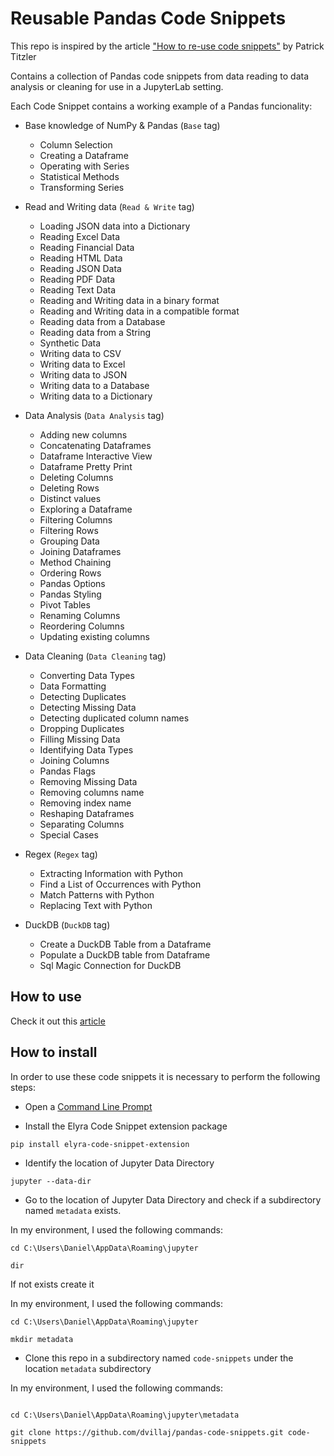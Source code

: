 # Reusable Pandas Code Snippets

This repo is inspired by the article ["How to re-use code snippets"](https://medium.com/ibm-data-ai/how-to-re-use-code-snippets-in-jupyterlab-3e4495fa6e31) by Patrick Titzler

Contains a collection of Pandas code snippets from data reading to data analysis or cleaning for use in a JupyterLab setting.

Each Code Snippet contains a working example of a Pandas funcionality:

- Base knowledge of NumPy & Pandas (`Base` tag) 
    - Column Selection
    - Creating a Dataframe
    - Operating with Series
    - Statistical Methods
    - Transforming Series

- Read and Writing data (`Read & Write` tag)
    - Loading JSON data into a Dictionary
    - Reading Excel Data
    - Reading Financial Data
    - Reading HTML Data
    - Reading JSON Data
    - Reading PDF Data
    - Reading Text Data
    - Reading and Writing data in a binary format
    - Reading and Writing data in a compatible format
    - Reading data from a Database
    - Reading data from a String
    - Synthetic Data
    - Writing data to CSV
    - Writing data to Excel
    - Writing data to JSON
    - Writing data to a Database
    - Writing data to a Dictionary

- Data Analysis (`Data Analysis` tag)
    - Adding new columns
    - Concatenating Dataframes
    - Dataframe Interactive View
    - Dataframe Pretty Print
    - Deleting Columns
    - Deleting Rows
    - Distinct values
    - Exploring a Dataframe
    - Filtering Columns
    - Filtering Rows
    - Grouping Data
    - Joining Dataframes
    - Method Chaining
    - Ordering Rows
    - Pandas Options
    - Pandas Styling
    - Pivot Tables
    - Renaming Columns
    - Reordering Columns
    - Updating existing columns

- Data Cleaning (`Data Cleaning` tag)
    - Converting Data Types
    - Data Formatting
    - Detecting Duplicates
    - Detecting Missing Data
    - Detecting duplicated column names
    - Dropping Duplicates
    - Filling Missing Data
    - Identifying Data Types
    - Joining Columns
    - Pandas Flags
    - Removing Missing Data
    - Removing columns name
    - Removing index name
    - Reshaping Dataframes
    - Separating Columns
    - Special Cases

- Regex (`Regex` tag)
    - Extracting Information with Python
    - Find a List of Occurrences with Python
    - Match Patterns with Python
    - Replacing Text with Python

- DuckDB (`DuckDB` tag)
    - Create a DuckDB Table from a Dataframe
    - Populate a DuckDB table from Dataframe
    - Sql Magic Connection for DuckDB

## How to use

Check it out this [article](https://medium.com/ibm-data-ai/how-to-re-use-code-snippets-in-jupyterlab-3e4495fa6e31)

## How to install

In order to use these code snippets it is necessary to perform the following steps:

- Open a [Command Line Prompt](https://www.lifewire.com/how-to-open-command-prompt-2618089)

- Install the Elyra Code Snippet extension package

```
pip install elyra-code-snippet-extension
```

- Identify the location of Jupyter Data Directory

```
jupyter --data-dir
```

- Go to the location of Jupyter Data Directory and check if a subdirectory named `metadata` exists. 

In my environment, I used the following commands:

```
cd C:\Users\Daniel\AppData\Roaming\jupyter

dir
```

If not exists create it

In my environment, I used the following commands:

```
cd C:\Users\Daniel\AppData\Roaming\jupyter

mkdir metadata
```

- Clone this repo in a subdirectory named `code-snippets` under the location `metadata` subdirectory

In my environment, I used the following commands:

```

cd C:\Users\Daniel\AppData\Roaming\jupyter\metadata

git clone https://github.com/dvillaj/pandas-code-snippets.git code-snippets
```
